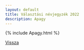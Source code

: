 ```yaml
---
layout: default
title: Választási névjegyzék 2022
description: Apagy
---
```


{% include Apagy.html %}

[Vissza](./)